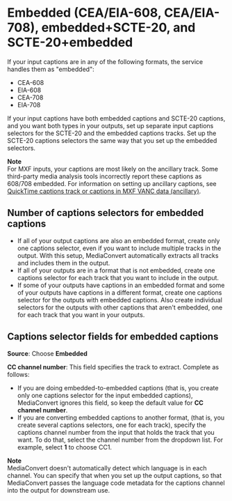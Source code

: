 # Embedded \(CEA/EIA\-608, CEA/EIA\-708\), embedded\+SCTE\-20, and SCTE\-20\+embedded<a name="embedded"></a>

If your input captions are in any of the following formats, the service handles them as "embedded":
+ CEA\-608
+ EIA\-608
+ CEA\-708
+ EIA\-708

If your input captions have both embedded captions and SCTE\-20 captions, and you want both types in your outputs, set up separate input captions selectors for the SCTE\-20 and the embedded captions tracks\. Set up the SCTE\-20 captions selectors the same way that you set up the embedded selectors\.

**Note**  
For MXF inputs, your captions are most likely on the ancillary track\. Some third\-party media analysis tools incorrectly report these captions as 608/708 embedded\. For information on setting up ancillary captions, see [QuickTime captions track or captions in MXF VANC data \(ancillary\)](ancillary.md)\.

## Number of captions selectors for embedded captions<a name="embedded-how-many-caption-selectors"></a>
+ If all of your output captions are also an embedded format, create only one captions selector, even if you want to include multiple tracks in the output\. With this setup, MediaConvert automatically extracts all tracks and includes them in the output\.
+ If all of your outputs are in a format that is not embedded, create one captions selector for each track that you want to include in the output\.
+ If some of your outputs have captions in an embedded format and some of your outputs have captions in a different format, create one captions selector for the outputs with embedded captions\. Also create individual selectors for the outputs with other captions that aren't embedded, one for each track that you want in your outputs\.

## Captions selector fields for embedded captions<a name="embedded-caption-selector-fields"></a>

**Source**: Choose **Embedded**

**CC channel number**: This field specifies the track to extract\. Complete as follows: 
+ If you are doing embedded\-to\-embedded captions \(that is, you create only one captions selector for the input embedded captions\), MediaConvert ignores this field, so keep the default value for **CC channel number**\.
+ If you are converting embedded captions to another format, \(that is, you create several captions selectors, one for each track\), specify the captions channel number from the input that holds the track that you want\. To do that, select the channel number from the dropdown list\. For example, select **1** to choose CC1\.

**Note**  
MediaConvert doesn't automatically detect which language is in each channel\. You can specify that when you set up the output captions, so that MediaConvert passes the language code metadata for the captions channel into the output for downstream use\.


